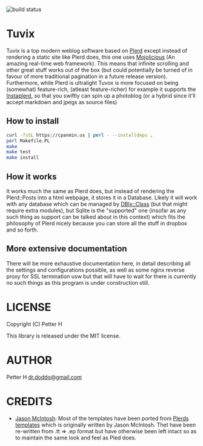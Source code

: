 ![build status](https://travis-ci.org/doddo/tuvix.svg?branch=master)

# Tuvix

Tuvix is a top modern weblog software based on [Plerd](https://github.com/jmacdotorg/plerd) except instead of rendering a static site like Plerd does, this one uses [Mojolicious](https://mojolicious.org/) (An amazing real-time web framework). This means that infinite scrolling and other great stuff works out of the box (but could potentially be turned of in favour of more traditional pagination in a future release version).
Furthermore, while Plerd is ultralight Tuvox is more focused on being (somewhat) feature-rich, (atleast feature-richer) for example it supports the [Instaplerd](https://github.com/doddo/instaplerd), so that you swiftly can spin up a photoblog (or a hybrid since it'll accept markdown and jpegs as source files)

## How to install

```bash
curl -fsSL https://cpanmin.us | perl - --installdeps .
perl Makefile.PL
make
make test
make install
```

## How it works

It works much the same as Plerd does, but instead of rendering the Plerd::Posts into a html webpage, it stores it in a Database. Likely it will work with any database which can be managed by [DBIx::Class](https://metacpan.org/pod/DBIx::Class) (but that might require extra modules), but Sqlite is the "supported" one (insofar as any such thing as support can be talked about in this context) which fits the philosophy of Plerd nicely because you can store all the stuff in dropbox and so forth.

## More extensive documentation

There will be more exhaustive documentation here, in detail describing all the settings and configurations possible, as well as some nginx reverse proxy for SSL termination usw but that will have to wait for there is currently no such things as this program is under construction still.

# LICENSE

Copyright (C) Petter H

This library is released under the MIT license. 


# AUTHOR

Petter H <dr.doddo@gmail.com>

# CREDITS

* [Jason McIntosh](http://jmac.org/):  Most of the templates have been ported from [Plerds templates](https://github.com/jmacdotorg/plerd/tree/master/t/templates) which is originally written by Jason McIntosh. Thet have been re-written from .tt => .ep format but have otherwise been left intact so as to maintain the same look and feel as Pled does. 

